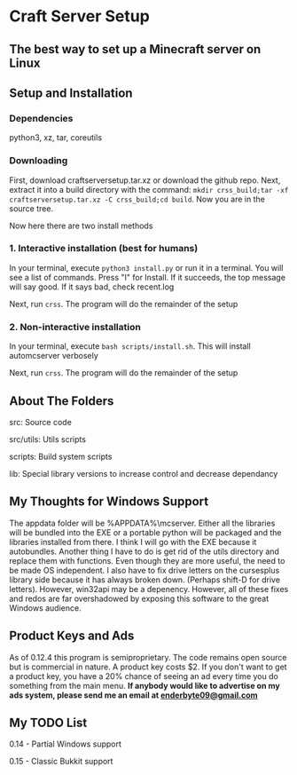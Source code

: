 # Craft Server Setup
## The best way to set up a Minecraft server on Linux

## Setup and Installation

### Dependencies

python3, xz, tar, coreutils

### Downloading

First, download craftserversetup.tar.xz or download the github repo. Next, extract it into a build directory with the command: `mkdir crss_build;tar -xf craftserversetup.tar.xz -C crss_build;cd build`. Now you are in the source tree.

Now here there are two install methods

### 1. Interactive installation (best for humans)

In your terminal, execute `python3 install.py` or run it in a terminal. You will see a list of commands. Press "I" for Install. If it succeeds, the top message will say good. If it says bad, check recent.log

Next, run `crss`. The program will do the remainder of the setup

### 2. Non-interactive installation

In your terminal, execute `bash scripts/install.sh`. This will install automcserver verbosely

Next, run `crss`. The program will do the remainder of the setup

## About The Folders

src: Source code

src/utils: Utils scripts

scripts: Build system scripts

lib: Special library versions to increase control and decrease dependancy

## My Thoughts for Windows Support

The appdata folder will be %APPDATA%\mcserver.  Either all the libraries will be bundled into the EXE or a portable python will be packaged and the libraries installed from there. I think I will go with the EXE because it autobundles.
Another thing I have to do is get rid of the utils directory and replace them with functions. Even though they are more useful, the need to be made OS independent.
I also have to fix drive letters on the cursesplus library side because it has always broken down. (Perhaps shift-D for drive letters). However, win32api may be a depenency.
However, all of these fixes and redos are far overshadowed by exposing this software to the great Windows audience.

## Product Keys and Ads

As of 0.12.4 this program is semiproprietary. The code remains open source but is commercial in nature. A product key costs $2. If you don't want to get a product key, you have a 20% chance of seeing an ad every time you do something from the main menu. **If anybody would like to advertise on my ads system, please send me an email at enderbyte09@gmail.com**

## My TODO List
0.14 - Partial Windows support

0.15 - Classic Bukkit support